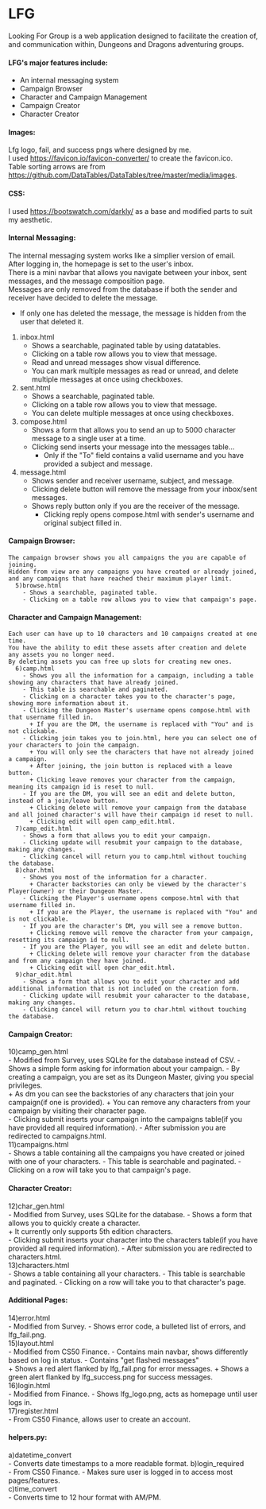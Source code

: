 # LFG
Looking For Group is a web application designed to facilitate the creation of, and communication within, Dungeons and Dragons adventuring groups.  
#### LFG's major features include:
- An internal messaging system
- Campaign Browser
- Character and Campaign Management
- Campaign Creator
- Character Creator

#### Images:
Lfg logo, fail, and success pngs where designed by me.  
I used https://favicon.io/favicon-converter/ to create the favicon.ico.  
Table sorting arrows are from https://github.com/DataTables/DataTables/tree/master/media/images.

#### CSS:
I used https://bootswatch.com/darkly/ as a base and modified parts to suit my aesthetic.

#### Internal Messaging:
The internal messaging system works like a simplier version of email.  
After logging in, the homepage is set to the user's inbox.  
There is a mini navbar that allows you navigate between your inbox, sent messages, and the message composition page.  
Messages are only removed from the database if both the sender and receiver have decided to delete the message.  
- If only one has deleted the message, the message is hidden from the user that deleted it.

1. inbox.html
   - Shows a searchable, paginated table by using datatables.
   - Clicking on a table row allows you to view that message.
   - Read and unread messages show visual difference.
   - You can mark multiple messages as read or unread, and delete multiple messages at once using checkboxes.
2. sent.html
   - Shows a searchable, paginated table.
   - Clicking on a table row allows you to view that message.
   - You can delete multiple messages at once using checkboxes.
3. compose.html
   - Shows a form that allows you to send an up to 5000 character message to a single user at a time.
   - Clicking send inserts your message into the messages table...
     - Only if the "To" field contains a valid username and you have provided a subject and message.
4. message.html
   - Shows sender and receiver username, subject, and message.
   - Clicking delete button will remove the message from your inbox/sent messages.
   - Shows reply button only if you are the receiver of the message.
     - Clicking reply opens compose.html with sender's username and original subject filled in.

#### Campaign Browser:
    The campaign browser shows you all campaigns the you are capable of joining.  
    Hidden from view are any campaigns you have created or already joined, and any campaigns that have reached their maximum player limit.  
      5)browse.html  
        - Shows a searchable, paginated table.
        - Clicking on a table row allows you to view that campaign's page.

#### Character and Campaign Management:
    Each user can have up to 10 characters and 10 campaigns created at one time.  
    You have the ability to edit these assets after creation and delete any assets you no longer need.  
    By deleting assets you can free up slots for creating new ones.  
      6)camp.html  
        - Shows you all the information for a campaign, including a table showing any characters that have already joined.
        - This table is searchable and paginated.
        - Clicking on a character takes you to the character's page, showing more information about it.
        - Clicking the Dungeon Master's username opens compose.html with that username filled in.  
          + If you are the DM, the username is replaced with "You" and is not clickable.  
        - Clicking join takes you to join.html, here you can select one of your characters to join the campaign.  
          + You will only see the characters that have not already joined a campaign.
          + After joining, the join button is replaced with a leave button.
          + Clicking leave removes your character from the campaign, meaning its campaign id is reset to null.  
        - If you are the DM, you will see an edit and delete button, instead of a join/leave button.  
          + Clicking delete will remove your campaign from the database and all joined character's will have their campaign id reset to null.
          + Clicking edit will open camp_edit.html.  
      7)camp_edit.html  
        - Shows a form that allows you to edit your campaign.
        - Clicking update will resubmit your campaign to the database, making any changes.
        - Clicking cancel will return you to camp.html without touching the database.  
      8)char.html  
        - Shows you most of the information for a character.  
          + Character backstories can only be viewed by the character's Player(owner) or their Dungeon Master.  
        - Clicking the Player's username opens compose.html with that username filled in.  
          + If you are the Player, the username is replaced with "You" and is not clickable.  
        - If you are the character's DM, you will see a remove button.  
          + Clicking remove will remove the character from your campaign, resetting its campaign id to null.  
        - If you are the Player, you will see an edit and delete button.  
          + Clicking delete will remove your character from the database and from any campaign they have joined.
          + Clicking edit will open char_edit.html.  
      9)char_edit.html  
        - Shows a form that allows you to edit your character and add additional information that is not included on the creation form.
        - Clicking update will resubmit your caharacter to the database, making any changes.
        - Clicking cancel will return you to char.html without touching the database.

#### Campaign Creator:
  10)camp_gen.html  
     - Modified from Survey, uses SQLite for the database instead of CSV.
     - Shows a simple form asking for information about your campaign.
     - By creating a campaign, you are set as its Dungeon Master, giving you special privileges.  
        + As dm you can see the backstories of any characters that join your campaign(if one is provided).
        + You can remove any characters from your campaign by visiting their character page.  
     - Clicking submit inserts your campaign into the campaigns table(if you have provided all required information).
     - After submission you are redirected to campaigns.html.  
  11)campaigns.html  
     - Shows a table containing all the campaigns you have created or joined with one of your characters.
     - This table is searchable and paginated.
     - Clicking on a row will take you to that campaign's page.

#### Character Creator:
  12)char_gen.html  
     - Modified from Survey, uses SQLite for the database.
     - Shows a form that allows you to quickly create a character.  
        + It currently only supports 5th edition characters.  
     - Clicking submit inserts your character into the characters table(if you have provided all required information).
     - After submission you are redirected to characters.html.  
  13)characters.html  
     - Shows a table containing all your characters.
     - This table is searchable and paginated.
     - Clicking on a row will take you to that character's page.

#### Additional Pages:
  14)error.html  
     - Modified from Survey.
     - Shows error code, a bulleted list of errors, and lfg_fail.png.  
  15)layout.html  
     - Modified from CS50 Finance.
     - Contains main navbar, shows differently based on log in status.
     - Contains "get flashed messages"  
        + Shows a red alert flanked by lfg_fail.png for error messages.
        + Shows a green alert flanked by lfg_success.png for success messages.  
  16)login.html  
     - Modified from Finance.
     - Shows lfg_logo.png, acts as homepage until user logs in.  
  17)register.html  
     - From CS50 Finance, allows user to create an account.

#### helpers.py:
  a)datetime_convert  
     - Converts date timestamps to a more readable format.
  b)login_required  
     - From CS50 Finance.
     - Makes sure user is logged in to access most pages/features.  
  c)time_convert  
     - Converts time to 12 hour format with AM/PM.
